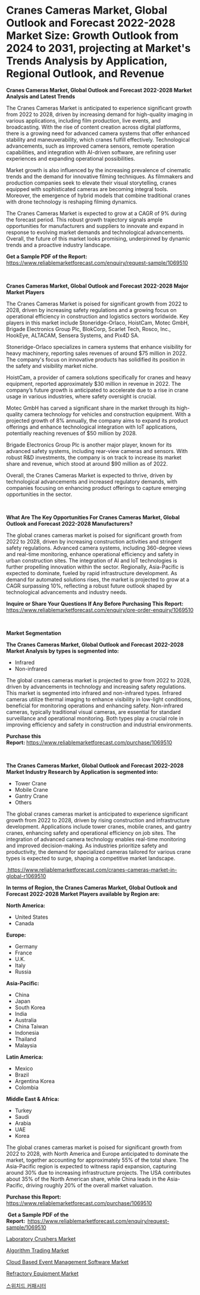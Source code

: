 <p><h1>Cranes Cameras Market, Global Outlook and Forecast 2022-2028 Market Size: Growth Outlook from 2024 to 2031, projecting at Market's Trends Analysis by Application, Regional Outlook, and Revenue</h1></p><p><strong>Cranes Cameras Market, Global Outlook and Forecast 2022-2028 Market Analysis and Latest Trends</strong></p>
<p><p>The Cranes Cameras Market is anticipated to experience significant growth from 2022 to 2028, driven by increasing demand for high-quality imaging in various applications, including film production, live events, and broadcasting. With the rise of content creation across digital platforms, there is a growing need for advanced camera systems that offer enhanced stability and maneuverability, which cranes fulfill effectively. Technological advancements, such as improved camera sensors, remote operation capabilities, and integration with AI-driven software, are refining user experiences and expanding operational possibilities.</p><p>Market growth is also influenced by the increasing prevalence of cinematic trends and the demand for innovative filming techniques. As filmmakers and production companies seek to elevate their visual storytelling, cranes equipped with sophisticated cameras are becoming integral tools. Moreover, the emergence of hybrid models that combine traditional cranes with drone technology is reshaping filming dynamics.</p><p>The Cranes Cameras Market is expected to grow at a CAGR of 9% during the forecast period. This robust growth trajectory signals ample opportunities for manufacturers and suppliers to innovate and expand in response to evolving market demands and technological advancements. Overall, the future of this market looks promising, underpinned by dynamic trends and a proactive industry landscape.</p></p>
<p><strong>Get a Sample PDF of the Report:&nbsp;</strong> <a href="https://www.reliablemarketforecast.com/enquiry/request-sample/1069510?utm_campaign=1102&utm_medium=2&utm_source=Github&utm_content=ia&utm_term=17112024&utm_id=cranes-cameras-market-global-outlook-and-forecast-2022-2028">https://www.reliablemarketforecast.com/enquiry/request-sample/1069510</a></p>
<p>&nbsp;</p>
<p><strong>Cranes Cameras Market, Global Outlook and Forecast 2022-2028 Major Market Players</strong></p>
<p><p>The Cranes Cameras Market is poised for significant growth from 2022 to 2028, driven by increasing safety regulations and a growing focus on operational efficiency in construction and logistics sectors worldwide. Key players in this market include Stoneridge-Orlaco, HoistCam, Motec GmbH, Brigade Electronics Group Plc, BlokCorp, Scarlet Tech, Rosco, Inc., HookEye, ALTACAM, Sensera Systems, and Pix4D SA.</p><p>Stoneridge-Orlaco specializes in camera systems that enhance visibility for heavy machinery, reporting sales revenues of around $75 million in 2022. The company's focus on innovative products has solidified its position in the safety and visibility market niche.</p><p>HoistCam, a provider of camera solutions specifically for cranes and heavy equipment, reported approximately $30 million in revenue in 2022. The company’s future growth is anticipated to accelerate due to a rise in crane usage in various industries, where safety oversight is crucial.</p><p>Motec GmbH has carved a significant share in the market through its high-quality camera technology for vehicles and construction equipment. With a projected growth of 8% annually, the company aims to expand its product offerings and enhance technological integration with IoT applications, potentially reaching revenues of $50 million by 2028.</p><p>Brigade Electronics Group Plc is another major player, known for its advanced safety systems, including rear-view cameras and sensors. With robust R&D investments, the company is on track to increase its market share and revenue, which stood at around $90 million as of 2022.</p><p>Overall, the Cranes Cameras Market is expected to thrive, driven by technological advancements and increased regulatory demands, with companies focusing on enhancing product offerings to capture emerging opportunities in the sector.</p></p>
<p>&nbsp;</p>
<p><strong>What Are The Key Opportunities For Cranes Cameras Market, Global Outlook and Forecast 2022-2028 Manufacturers?</strong></p>
<p><p>The global cranes cameras market is poised for significant growth from 2022 to 2028, driven by increasing construction activities and stringent safety regulations. Advanced camera systems, including 360-degree views and real-time monitoring, enhance operational efficiency and safety in urban construction sites. The integration of AI and IoT technologies is further propelling innovation within the sector. Regionally, Asia-Pacific is expected to dominate, fueled by rapid infrastructure development. As demand for automated solutions rises, the market is projected to grow at a CAGR surpassing 10%, reflecting a robust future outlook shaped by technological advancements and industry needs.</p></p>
<p><strong>Inquire or Share Your Questions If Any Before Purchasing This Report:</strong> <a href="https://www.reliablemarketforecast.com/enquiry/pre-order-enquiry/1069510?utm_campaign=1102&utm_medium=2&utm_source=Github&utm_content=ia&utm_term=17112024&utm_id=cranes-cameras-market-global-outlook-and-forecast-2022-2028">https://www.reliablemarketforecast.com/enquiry/pre-order-enquiry/1069510</a></p>
<p>&nbsp;</p>
<p><strong>Market Segmentation</strong></p>
<p><strong>The Cranes Cameras Market, Global Outlook and Forecast 2022-2028 Market Analysis by types is segmented into:</strong></p>
<p><ul><li>Infrared</li><li>Non-infrared</li></ul></p>
<p><p>The global cranes cameras market is projected to grow from 2022 to 2028, driven by advancements in technology and increasing safety regulations. This market is segmented into infrared and non-infrared types. Infrared cameras utilize thermal imaging to enhance visibility in low-light conditions, beneficial for monitoring operations and enhancing safety. Non-infrared cameras, typically traditional visual cameras, are essential for standard surveillance and operational monitoring. Both types play a crucial role in improving efficiency and safety in construction and industrial environments.</p></p>
<p><strong>Purchase this Report:&nbsp;</strong><a href="https://www.reliablemarketforecast.com/purchase/1069510?utm_campaign=1102&utm_medium=2&utm_source=Github&utm_content=ia&utm_term=17112024&utm_id=cranes-cameras-market-global-outlook-and-forecast-2022-2028">https://www.reliablemarketforecast.com/purchase/1069510</a></p>
<p>&nbsp;</p>
<p><strong>The Cranes Cameras Market, Global Outlook and Forecast 2022-2028 Market Industry Research by Application is segmented into:</strong></p>
<p><ul><li>Tower Crane</li><li>Mobile Crane</li><li>Gantry Crane</li><li>Others</li></ul></p>
<p><p>The global cranes cameras market is anticipated to experience significant growth from 2022 to 2028, driven by rising construction and infrastructure development. Applications include tower cranes, mobile cranes, and gantry cranes, enhancing safety and operational efficiency on job sites. The integration of advanced camera technology enables real-time monitoring and improved decision-making. As industries prioritize safety and productivity, the demand for specialized cameras tailored for various crane types is expected to surge, shaping a competitive market landscape.</p></p>
<p><a href="https://www.reliablemarketforecast.com/cranes-cameras-market-in-global-r1069510?utm_campaign=1102&utm_medium=2&utm_source=Github&utm_content=ia&utm_term=17112024&utm_id=cranes-cameras-market-global-outlook-and-forecast-2022-2028">&nbsp;https://www.reliablemarketforecast.com/cranes-cameras-market-in-global-r1069510</a></p>
<p><strong>In terms of Region, the Cranes Cameras Market, Global Outlook and Forecast 2022-2028 Market Players available by Region are:</strong></p>
<p>
    <p> <strong> North America: </strong>
        <ul>
            <li>United States</li>
            <li>Canada</li>
        </ul>
        </p> 
    <p> <strong> Europe: </strong>
        <ul>
            <li>Germany</li>
            <li>France</li>
            <li>U.K.</li>
            <li>Italy</li>
            <li>Russia</li>
        </ul>
        </p> 
    <p> <strong> Asia-Pacific: </strong>
        <ul>
            <li>China</li>
            <li>Japan</li>
            <li>South Korea</li>
            <li>India</li>
            <li>Australia</li>
            <li>China Taiwan</li>
            <li>Indonesia</li>
            <li>Thailand</li>
            <li>Malaysia</li>
        </ul>
        </p> 
    <p> <strong> Latin America: </strong>
        <ul>
            <li>Mexico</li>
            <li>Brazil</li>
            <li>Argentina Korea</li>
            <li>Colombia</li>
        </ul>
        </p> 
    <p> <strong> Middle East & Africa: </strong>
        <ul>
            <li>Turkey</li>
            <li>Saudi</li>
            <li>Arabia</li>
            <li>UAE</li>
            <li>Korea</li>
        </ul>
    </p>
    </p>
<p><p>The global cranes cameras market is poised for significant growth from 2022 to 2028, with North America and Europe anticipated to dominate the market, together accounting for approximately 55% of the total share. The Asia-Pacific region is expected to witness rapid expansion, capturing around 30% due to increasing infrastructure projects. The USA contributes about 35% of the North American share, while China leads in the Asia-Pacific, driving roughly 20% of the overall market valuation.</p></p>
<p><strong>Purchase this Report: </strong><a href="https://www.reliablemarketforecast.com/purchase/1069510?utm_campaign=1102&utm_medium=2&utm_source=Github&utm_content=ia&utm_term=17112024&utm_id=cranes-cameras-market-global-outlook-and-forecast-2022-2028">https://www.reliablemarketforecast.com/purchase/1069510</a></p>
<p>&nbsp;<strong>Get a Sample PDF of the Report:&nbsp;&nbsp;</strong><a href="https://www.reliablemarketforecast.com/enquiry/request-sample/1069510?utm_campaign=1102&utm_medium=2&utm_source=Github&utm_content=ia&utm_term=17112024&utm_id=cranes-cameras-market-global-outlook-and-forecast-2022-2028">https://www.reliablemarketforecast.com/enquiry/request-sample/1069510</a></p>
<p><strong></strong></p>
<p><p><a href="https://www.linkedin.com/pulse/laboratory-crushers-industry-insights-report-analyzing-market-dk1ge?utm_campaign=1102&utm_medium=2&utm_source=Github&utm_content=ia&utm_term=17112024&utm_id=cranes-cameras-market-global-outlook-and-forecast-2022-2028">Laboratory Crushers Market</a></p><p><a href="https://issuu.com/reportprime-2/docs/algorithm-trading-market-size-2030._362cefb37e15c7?utm_campaign=1102&utm_medium=2&utm_source=Github&utm_content=ia&utm_term=17112024&utm_id=cranes-cameras-market-global-outlook-and-forecast-2022-2028">Algorithm Trading Market</a></p><p><a href="https://issuu.com/reportprime-2/docs/cloud-based-event-management-softwa_930cad4d31f17f?utm_campaign=1102&utm_medium=2&utm_source=Github&utm_content=ia&utm_term=17112024&utm_id=cranes-cameras-market-global-outlook-and-forecast-2022-2028">Cloud Based Event Management Software Market</a></p><p><a href="https://www.linkedin.com/pulse/influencing-factors-refractory-equipment-market-insights-dh11e?utm_campaign=1102&utm_medium=2&utm_source=Github&utm_content=ia&utm_term=17112024&utm_id=cranes-cameras-market-global-outlook-and-forecast-2022-2028">Refractory Equipment Market</a></p><p><a href="https://github.com/laholand/Market-Research-Report-List-6/blob/main/918288324550.md?utm_campaign=1102&utm_medium=2&utm_source=Github&utm_content=ia&utm_term=17112024&utm_id=cranes-cameras-market-global-outlook-and-forecast-2022-2028">스위치드 커패시터</a></p></p>